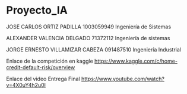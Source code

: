 # Proyecto_IA



JOSE CARLOS ORTIZ PADILLA
1003059949
Ingeniería de Sistemas

ALEXANDER VALENCIA DELGADO
71372112
Ingeniería de sistemas

JORGE ERNESTO VILLAMIZAR CABEZA
091487510
Ingeniería Industrial


Enlace de la competición en kaggle
https://www.kaggle.com/c/home-credit-default-risk/overview

Enlace del video Entrega Final
https://www.youtube.com/watch?v=4X0uY4h2u0I